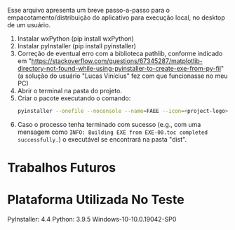 Esse arquivo apresenta um breve passo-a-passo para o empacotamento/distribuição do aplicativo para execução local, no desktop de um usuário.

1. Instalar wxPython (pip install wxPython)
2. Instalar pyInstaller (pip install pyinstaller)
3. Correção de eventual erro com a biblioteca pathlib, conforme indicado em "https://stackoverflow.com/questions/67345287/matplotlib-directory-not-found-while-using-pyinstaller-to-create-exe-from-py-fil" (a solução do usuário "Lucas Vinícius" fez com que funcionasse no meu PC)
4. Abrir o terminal na pasta do projeto.
5. Criar o pacote executando o comando:
   ``` bash
   pyinstaller --onefile --noconsole --name=FAEE --icon=<project-logo>.ico --collect-all=dash_cytoscape --collect-all=dash_daq --add-data "assets;assets" desktopUI.py
   ```
6. Caso o processo tenha terminado com sucesso (e.g., com uma mensagem como `INFO: Building EXE from EXE-00.toc completed successfully.`) o executável se encontrará na pasta "dist".

# Trabalhos Futuros


# Plataforma Utilizada No Teste

PyInstaller: 4.4
Python: 3.9.5
Windows-10-10.0.19042-SP0